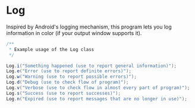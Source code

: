 # Log
Inspired by Android's logging mechanism, this program lets you log information in color (if your output window supports it).

```java
/**
 * Example usage of the Log class
 */

Log.i("Something happened (use to report general information)");
Log.e("Error (use to report definite errors)");
Log.w("Warning (use to report possible errors)");
Log.d("Debug (use to check flow of program)");
Log.v("Verbose (use to check flow in almost every part of program)");
Log.s("Success (use to report successes)");
Log.n("Expired (use to report messages that are no longer in use)");
```
